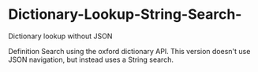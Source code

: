 # Dictionary-Lookup-String-Search-
Dictionary lookup without JSON

Definition Search using the oxford dictionary API. This version doesn't use JSON navigation, but instead uses a String search.
